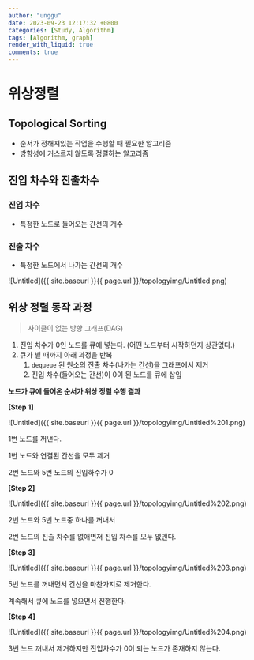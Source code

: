 ```yaml
---
author: "unggu"
date: 2023-09-23 12:17:32 +0800
categories: [Study, Algorithm]
tags: [Algorithm, graph]
render_with_liquid: true
comments: true
---
```

# 위상정렬

## **Topological Sorting**

- 순서가 정해져있는 작업을 수행할 때 필요한 알고리즘
- 방향성에 거스르지 않도록 정렬하는 알고리즘

## 진입 차수와 진출차수

### 진입 차수

- 특정한 노드로 들어오는 간선의 개수

### 진출 차수

- 특정한 노드에서 나가는 간선의 개수

![Untitled]({{ site.baseurl }}{{ page.url }}/topologyimg/Untitled.png)

## 위상 정렬 동작 과정

> 사이클이 없는 방향 그래프(DAG)

1. 진입 차수가 0인 노드를 큐에 넣는다. (어떤 노드부터 시작하던지 상관없다.)
2. 큐가 빌 때까지 아래 과정을 반복
   1. `dequeue` 된 원소의 진출 차수(나가는 간선)을 그래프에서 제거
   2. 진입 차수(들어오는 간선)이 0이 된 노드를 큐에 삽입

**노드가 큐에 들어온 순서가 위상 정렬 수행 결과**

**[Step 1]**

![Untitled]({{ site.baseurl }}{{ page.url }}/topologyimg/Untitled%201.png)

1번 노드를 꺼낸다.

1번 노드와 연결된 간선을 모두 제거

2번 노드와 5번 노드의 진입하수가 0

**[Step 2]**

![Untitled]({{ site.baseurl }}{{ page.url }}/topologyimg/Untitled%202.png)

2번 노드와 5번 노드중 하나를 꺼내서

2번 노드의 진출 차수를 없애면저 진입 차수를 모두 없앤다.

**[Step 3]**

![Untitled]({{ site.baseurl }}{{ page.url }}/topologyimg/Untitled%203.png)

5번 노드를 꺼내면서 간선을 마찬가지로 제거한다.

계속해서 큐에 노드를 넣으면서 진행한다.

**[Step 4]**

![Untitled]({{ site.baseurl }}{{ page.url }}/topologyimg/Untitled%204.png)

3번 노드 꺼내서 제거하지만 진입차수가 0이 되는 노드가 존재하지 않는다.
